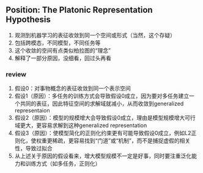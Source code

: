## Position: The Platonic Representation Hypothesis
1. 观测到机器学习的表征收敛到同一个空间或形式（当然，这个存疑）
2. 包括跨模态，不同模型，不同任务等
3. 这个收敛的空间有点类似柏拉图的“理念”
4. 解释了一部分原因，没细看，回过头再看


### review
1. 假设0：对事物概念的表征收敛到同一个表示空间
2. 假设1（原因）：多任务的训练方式会导致假设0成立，因为要对多任务建立一个共同的表征，因此特征空间的求解域就减小，从而收敛到generalized representaion
3. 假设2（原因）：模型的规模增大会导致假设0成立，理由是模型规模增大可行域更大，更容易求解到这种generalized representation
4. 假设3（原因）：使模型简化的正则化约束更有可能导致假设0成立，例如L2正则化，使权重更稀疏，更容易找到“门道”或“机制”，而不是捕捉虚假的相关性，导致过拟合
5. 从上述关于原因的假设看来，增大模型规模不一定是好事，同时要注重泛化能力和训练方式（如多任务，正则化）